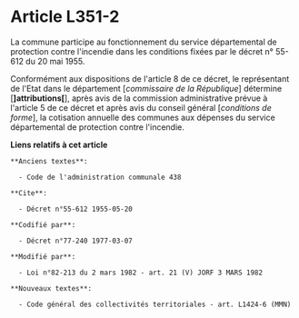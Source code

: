 # Article L351-2

La commune participe au fonctionnement du service départemental de protection contre l'incendie dans les conditions fixées
par le décret n° 55-612 du 20 mai 1955.

Conformément aux dispositions de l'article 8 de ce décret, le représentant de l'Etat dans le département [*commissaire de la
République*] détermine [**]attributions[**], après avis de la commission administrative prévue à l'article 5 de ce décret et
après avis du conseil général [*conditions de forme*], la cotisation annuelle des communes aux dépenses du service
départemental de protection contre l'incendie.

**Liens relatifs à cet article**

	**Anciens textes**:

	  - Code de l'administration communale 438

	**Cite**:

	  - Décret n°55-612 1955-05-20

	**Codifié par**:

	  - Décret n°77-240 1977-03-07

	**Modifié par**:

	  - Loi n°82-213 du 2 mars 1982 - art. 21 (V) JORF 3 MARS 1982

	**Nouveaux textes**:

	  - Code général des collectivités territoriales - art. L1424-6 (MMN)
